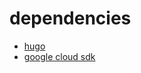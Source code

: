 # dependencies

- [hugo](https://gohugo.io "Hugo - Static Site Generator")
- [google cloud sdk](https://cloud.google.com/sdk "Cloud SDK | Google Cloud")

